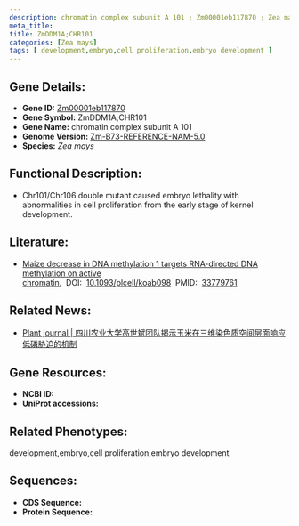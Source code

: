 ```yaml
---
description: chromatin complex subunit A 101 ; Zm00001eb117870 ; Zea mays
meta_title:
title: ZmDDM1A;CHR101
categories: [Zea mays]
tags: [ development,embryo,cell proliferation,embryo development ]
---
```


## Gene Details:
- **Gene ID:**	[Zm00001eb117870]()
- **Gene Symbol:** ZmDDM1A;CHR101
- **Gene Name:** chromatin complex subunit A 101
- **Genome Version:** [Zm-B73-REFERENCE-NAM-5.0]()
- **Species:** *Zea mays*

## Functional Description:
   - Chr101/Chr106 double mutant caused embryo lethality with abnormalities in cell proliferation from the early stage of kernel development.

## Literature:
   - [Maize decrease in DNA methylation 1 targets RNA-directed DNA methylation on active chromatin.]( https://academic.oup.com/plcell/article/33/7/2183/6199447?login=true)&nbsp;&nbsp;DOI:&nbsp;&nbsp;[10.1093/plcell/koab098](https://academic.oup.com/plcell/article/33/7/2183/6199447?login=true)&nbsp;&nbsp;PMID:&nbsp;&nbsp;[33779761](https://pubmed.ncbi.nlm.nih.gov/33779761/)

## Related News:
   - [Plant journal | 四川农业大学高世斌团队揭示玉米在三维染色质空间层面响应低磷胁迫的机制](https://mp.weixin.qq.com/s?__biz=MzU3ODY3MDM0NA==&mid=2247530607&idx=2&sn=9dd86bfaf7b24e968d07b9fab4cf8b5d&chksm=db96a50bb383a4fa0191434b75a4f6bc29cfb32ba5b3c9c65fa14ed7ed13537e0e0887a0108c&scene=27#wechat_redirect)

## Gene Resources:
- **NCBI ID:** [](https://www.ncbi.nlm.nih.gov/gene/?term=)
- **UniProt accessions:** [](https://www.uniprot.org/uniprotkb//entry)

## Related Phenotypes:
development,embryo,cell proliferation,embryo development

## Sequences:
- **CDS Sequence:**
- **Protein Sequence:**

